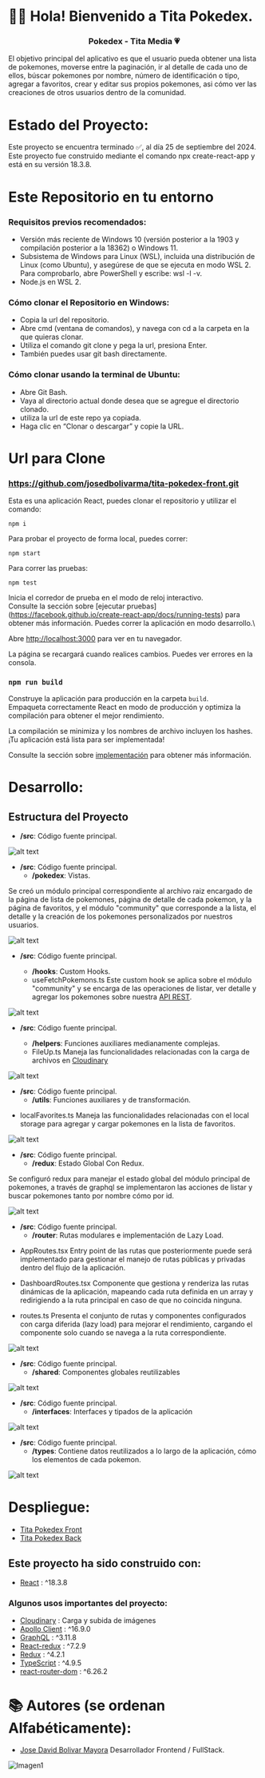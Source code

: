# 👋🏼 Hola! Bienvenido a Tita Pokedex.

<h3 align="center"><strong>Pokedex - Tita Media 💗</strong></h3>

El objetivo principal del aplicativo es que el usuario pueda obtener una lista de pokemones, moverse entre la paginación, ir al detalle de cada uno de ellos, búscar pokemones por nombre, número de identificación o tipo, agregar a favoritos, crear y editar sus propios pokemones, asi cómo ver las creaciones de otros usuarios dentro de la comunidad.

# Estado del Proyecto:

Este proyecto se encuentra terminado ✅, al día 25 de septiembre del 2024. Este proyecto fue construido mediante el comando npx create-react-app y está en su versión 18.3.8.

# Este Repositorio en tu entorno

### Requisitos previos recomendados:

-  Versión más reciente de Windows 10 (versión posterior a la 1903 y compilación posterior a la 18362) o Windows 11.
-  Subsistema de Windows para Linux (WSL), incluida una distribución de Linux (como Ubuntu), y asegúrese de que se ejecuta en modo WSL 2. Para comprobarlo, abre PowerShell y escribe: wsl -l -v.
-   Node.js en WSL 2.

### Cómo clonar el Repositorio en Windows:

- Copia la url del repositorio.
- Abre cmd (ventana de comandos), y navega con cd a la carpeta en la que quieras clonar.
- Utiliza el comando git clone y pega la url, presiona Enter.
- También puedes usar git bash directamente.

### Cómo clonar usando la terminal de Ubuntu:

- Abre Git Bash.
- Vaya al directorio actual donde desea que se agregue el directorio clonado.
- utiliza la url de este repo ya copiada.
- Haga clic en “Clonar o descargar” y copie la URL.

# Url para Clone

### https://github.com/josedbolivarma/tita-pokedex-front.git

Esta es una aplicación React, puedes clonar el repositorio y utilizar el comando:

```
npm i
```

Para probar el proyecto de forma local, puedes correr:

```
npm start
```
Para correr las pruebas:

```
npm test
```
Inicia el corredor de prueba en el modo de reloj interactivo.\
Consulte la sección sobre [ejecutar pruebas] (https://facebook.github.io/create-react-app/docs/running-tests) para obtener más información.
Puedes correr la aplicación en modo desarrollo.\

Abre [http://localhost:3000](http://localhost:3000) para ver en tu navegador.


La página se recargará cuando realices cambios. Puedes ver errores en la consola.

### `npm run build`

Construye la aplicación para producción en la carpeta `build`.\
Empaqueta correctamente React en modo de producción y optimiza la compilación para obtener el mejor rendimiento.

La compilación se minimiza y los nombres de archivo incluyen los hashes.\
¡Tu aplicación está lista para ser implementada!

Consulte la sección sobre [implementación](https://facebook.github.io/create-react-app/docs/deployment) para obtener más información.

# Desarrollo:

## Estructura del Proyecto

- **/src**: Código fuente principal.

![alt text](image.png)

- **/src**: Código fuente principal.
  - **/pokedex**: Vistas.

Se creó un módulo principal correspondiente al archivo raiz encargado de la página de lista de pokemones, página de detalle de cada pokemon, y la página de favoritos, y el módulo "community" que corresponde a la lista, el detalle y la creación de los pokemones personalizados por nuestros usuarios.

![alt text](image-1.png)

- **/src**: Código fuente principal.
  - **/hooks**: Custom Hooks.

  * useFetchPokemons.ts
    Este custom hook se aplica sobre el módulo "community" y se encarga de las operaciones de listar, ver detalle y agregar los pokemones sobre nuestra [API REST](https://tita-pokedex-back-production.up.railway.app/).

![alt text](image-4.png)

- **/src**: Código fuente principal.
  - **/helpers**: Funciones auxiliares medianamente complejas.

  * FileUp.ts
    Maneja las funcionalidades relacionadas con la carga de archivos en [Cloudinary](https://cloudinary.com/)

![alt text](image-5.png)

- **/src**: Código fuente principal.
  - **/utils**: Funciones auxiliares y de transformación.

* localFavorites.ts
  Maneja las funcionalidades relacionadas con el local storage para agregar y cargar pokemones en la lista de favoritos.

![alt text](image-6.png)

- **/src**: Código fuente principal.
  - **/redux**: Estado Global Con Redux.

Se configuró redux para manejar el estado global del módulo principal de pokemones, a través de graphql se implementaron las acciones de listar y buscar pokemones tanto por nombre cómo por id.

![alt text](image-2.png)


- **/src**: Código fuente principal.
  - **/router**: Rutas modulares e implementación de Lazy Load.

 * AppRoutes.tsx 
     Entry point de las rutas que posteriormente puede será implementado para gestionar el manejo de rutas públicas y privadas dentro del flujo de la aplicación.

 * DashboardRoutes.tsx 
     Componente que gestiona y renderiza las rutas dinámicas de la aplicación, mapeando cada ruta definida en un array y redirigiendo a la ruta principal en caso de que no coincida ninguna.

 * routes.ts 
     Presenta el conjunto de rutas y componentes configurados con carga diferida (lazy load) para mejorar el rendimiento, cargando el componente solo cuando se navega a la ruta correspondiente.


![alt text](image-10.png)

- **/src**: Código fuente principal.
  - **/shared**: Componentes globales reutilizables

![alt text](image-7.png)

- **/src**: Código fuente principal.
  - **/interfaces**: Interfaces y tipados de la aplicación

![alt text](image-8.png)

- **/src**: Código fuente principal.
  - **/types**: Contiene datos reutilizados a lo largo de la aplicación, cómo los elementos de cada pokemon.

![alt text](image-9.png)

# Despliegue:

- [Tita Pokedex Front](https://tita-pokedex-front.vercel.app/)
- [Tita Pokedex Back](https://tita-pokedex-back-production.up.railway.app/)

## Este proyecto ha sido construido con:

* [React](https://es.reactjs.org/) : ^18.3.8

### Algunos usos importantes del proyecto:

* [Cloudinary](https://cloudinary.com/) : Carga y subida de imágenes
* [Apollo Client](https://www.apollographql.com/docs/react/) : ^16.9.0
* [GraphQL](https://graphql.org/) : ^3.11.8
* [React-redux](https://react-redux.js.org/) : ^7.2.9 
* [Redux](https://es.redux.js.org/) : ^4.2.1 
* [TypeScript](https://www.typescriptlang.org/) : ^4.9.5
* [react-router-dom](https://v5.reactrouter.com/web/guides/quick-start) : ^6.26.2



# 📚 Autores (se ordenan Alfabéticamente):

- [Jose David Bolivar Mayora](https://github.com/josedbolivarma) Desarrollador Frontend / FullStack. 

![Imagen1](https://res.cloudinary.com/duzncuogi/image/upload/v1727196398/tita-pokedex/assets/icons/ash_kechum_qitr01.png)

